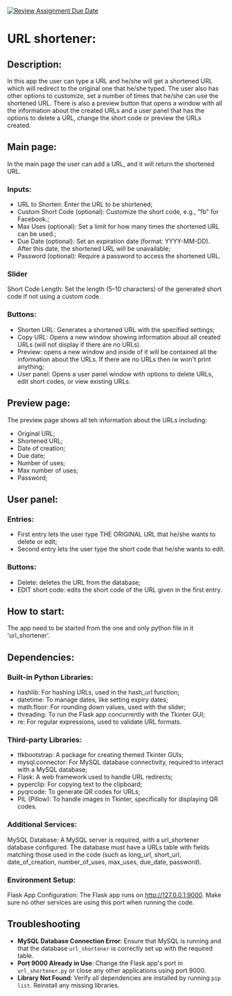 [![Review Assignment Due Date](https://classroom.github.com/assets/deadline-readme-button-22041afd0340ce965d47ae6ef1cefeee28c7c493a6346c4f15d667ab976d596c.svg)](https://classroom.github.com/a/fULRwKMW)

# URL shortener:

## Description:

In this app the user can type a URL and he/she will get a shortened URL which will redirect to the original one that he/she typed.
The user also has other options to customize, set a number of times that he/she can use the shortened URL.
There is also a preview button that opens a window with all the information about the created URLs and a user panel that
has the options to delete a URL, change the short code or preview the URLs created.

## Main page:
In the main page the user can add a URL, and it will return the shortened URL.

### Inputs:
- URL to Shorten: Enter the URL to be shortened;
- Custom Short Code (optional): Customize the short code, e.g., "fb" for Facebook.;
- Max Uses (optional): Set a limit for how many times the shortened URL can be used.;
- Due Date (optional): Set an expiration date (format: YYYY-MM-DD). After this date, the shortened URL will be unavailable;
- Password (optional): Require a password to access the shortened URL.

### Slider
Short Code Length: Set the length (5–10 characters) of the generated short code if not using a custom code.

### Buttons:
- Shorten URL: Generates a shortened URL with the specified settings;
- Copy URL: Opens a new window showing information about all created URLs (will not display if there are no URLs).
- Preview: opens a new window and inside of it will be contained all the information about the URLs. If there are no URLs then iw won't print anything;
- User panel: Opens a user panel window with options to delete URLs, edit short codes, or view existing URLs.

## Preview page:
The preview page shows all teh information about the URLs including: 
- Original URL;
- Shortened URL;
- Date of creation;
- Due date;
- Number of uses;
- Max number of uses;
- Password;

## User panel:

### Entries:
- First entry lets the user type THE ORIGINAL URL that he/she wants to delete or edit;
- Second entry lets the user type the short code that he/she wants to edit.

### Buttons:
- Delete: deletes the URL from the database;
- EDIT short code: edits the short code of the URL given in the first entry.

## How to start:
The app need to be started from the one and only python file in it 'url_shortener'.

## Dependencies:

### Built-in Python Libraries:
- hashlib: For hashing URLs, used in the hash_url function;
- datetime: To manage dates, like setting expiry dates;
- math.floor: For rounding down values, used with the slider;
- threading: To run the Flask app concurrently with the Tkinter GUI;
- re: For regular expressions, used to validate URL formats.

### Third-party Libraries:
- ttkbootstrap: A package for creating themed Tkinter GUIs;
- mysql.connector: For MySQL database connectivity, required to interact with a MySQL database;
- Flask: A web framework used to handle URL redirects;
- pyperclip: For copying text to the clipboard;
- pyqrcode: To generate QR codes for URLs;
- PIL (Pillow): To handle images in Tkinter, specifically for displaying QR codes.

### Additional Services:
MySQL Database: A MySQL server is required, with a url_shortener database configured. 
The database must have a URLs table with fields matching those used in the code (such as long_url, short_url, date_of_creation, 
number_of_uses, max_uses, due_date, password).

### Environment Setup:
Flask App Configuration: The Flask app runs on http://127.0.0.1:9000. Make sure no other services are using this port when running the code.

## Troubleshooting

- **MySQL Database Connection Error**: Ensure that MySQL is running and that the database `url_shortener` is correctly set up with the required table.
- **Port 9000 Already in Use**: Change the Flask app's port in `url_shortener.py` or close any other applications using port 9000.
- **Library Not Found**: Verify all dependencies are installed by running `pip list`. Reinstall any missing libraries.
